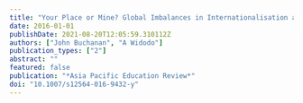 ```yaml
---
title: "Your Place or Mine? Global Imbalances in Internationalisation and Mobilisation in Educational Professional Experience"
date: 2016-01-01
publishDate: 2021-08-20T12:05:59.310112Z
authors: ["John Buchanan", "A Widodo"]
publication_types: ["2"]
abstract: ""
featured: false
publication: "*Asia Pacific Education Review*"
doi: "10.1007/s12564-016-9432-y"
---
```


